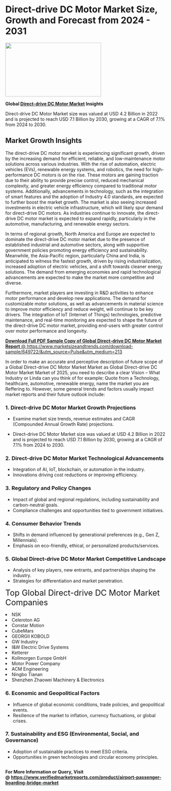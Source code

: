 <H1>Direct-drive DC Motor Market Size, Growth and Forecast from 2024 - 2031</H1><img class="aligncenter size-medium wp-image-584254" src="https://thirdeyenews.in/wp-content/uploads/2024/09/Global-Market-Research-300x168.jpeg" alt="" width="300" height="168" /><p><strong>Global&nbsp;<a href="https://www.marketsizeandtrends.com/download-sample/649722/&amp;utm_source=Pulse&amp;utm_medium=213">Direct-drive DC Motor Market</a> Insights</strong></p><p>Direct-drive DC Motor Market size was valued at USD 4.2 Billion in 2022 and is projected to reach USD 7.1 Billion by 2030, growing at a CAGR of 7.1% from 2024 to 2030.</p><p><h2>Market Growth Insights</h2> <p>The direct-drive DC motor market is experiencing significant growth, driven by the increasing demand for efficient, reliable, and low-maintenance motor solutions across various industries. With the rise of automation, electric vehicles (EVs), renewable energy systems, and robotics, the need for high-performance DC motors is on the rise. These motors are gaining traction due to their ability to provide precise control, reduced mechanical complexity, and greater energy efficiency compared to traditional motor systems. Additionally, advancements in technology, such as the integration of smart features and the adoption of Industry 4.0 standards, are expected to further boost the market growth. The market is also seeing increased investments in electric vehicle infrastructure, which will likely spur demand for direct-drive DC motors. As industries continue to innovate, the direct-drive DC motor market is expected to expand rapidly, particularly in the automotive, manufacturing, and renewable energy sectors.</p> <p><a href="download-sample-link"></a></p> <p>In terms of regional growth, North America and Europe are expected to dominate the direct-drive DC motor market due to the presence of established industrial and automotive sectors, along with supportive government policies promoting energy efficiency and sustainability. Meanwhile, the Asia-Pacific region, particularly China and India, is anticipated to witness the fastest growth, driven by rising industrialization, increased adoption of electric vehicles, and a shift towards cleaner energy solutions. The demand from emerging economies and rapid technological advancements are expected to make the market more competitive and diverse.</p> <p>Furthermore, market players are investing in R&D activities to enhance motor performance and develop new applications. The demand for customizable motor solutions, as well as advancements in material science to improve motor efficiency and reduce weight, will continue to be key drivers. The integration of IoT (Internet of Things) technologies, predictive maintenance, and real-time monitoring are expected to shape the future of the direct-drive DC motor market, providing end-users with greater control over motor performance and longevity.</p> <p><a href="get-more-link"></p><p><span class=""><strong>Download Full PDF Sample Copy of Global Direct-drive DC Motor Market Report</strong> @ <a href="https://www.marketsizeandtrends.com/download-sample/649722/&amp;utm_source=Pulse&amp;utm_medium=213" target="_blank">https://www.marketsizeandtrends.com/download-sample/649722/&amp;utm_source=Pulse&amp;utm_medium=213</a></span></p><p>In order to make an accurate and perceptive description of future scope of a Global&nbsp;Direct-drive DC Motor Market Market as Global&nbsp;Direct-drive DC Motor Market Market of 2025, you need to describe a clear Vision &ndash; What Industry or Linda can you think of for example: Quote from a Technology, healthcare, automotive, renewable energy, name the market you are Reffering to. However, some general trends and factors usually impact market reports and their future outlook include:</p><h3>1.&nbsp;<strong>Direct-drive DC Motor Market Growth Projections</strong></h3><ul><li>Examine market size trends, revenue estimates and CAGR (Compounded Annual Growth Rate) projections.</li><li><p>Direct-drive DC Motor Market size was valued at USD 4.2 Billion in 2022 and is projected to reach USD 7.1 Billion by 2030, growing at a CAGR of 7.1% from 2024 to 2030.</p></li></ul><h3>2.&nbsp;<strong>Direct-drive DC Motor Market Technological Advancements</strong></h3><ul><li>Integration of AI, IoT, blockchain, or automation in the industry.</li><li>Innovations driving cost reductions or improving efficiency.</li></ul><h3>3.&nbsp;<strong>Regulatory and Policy Changes</strong></h3><ul><li>Impact of global and regional regulations, including sustainability and carbon-neutral goals.</li><li>Compliance challenges and opportunities tied to government initiatives.</li></ul><h3>4.&nbsp;<strong>Consumer Behavior Trends</strong></h3><ul><li>Shifts in demand influenced by generational preferences (e.g., Gen Z, Millennials).</li><li>Emphasis on eco-friendly, ethical, or personalized products/services.</li></ul><h3>5.&nbsp;<strong>Global Direct-drive DC Motor Market Competitive Landscape</strong></h3><ul><li>Analysis of key players, new entrants, and partnerships shaping the industry.</li><li>Strategies for differentiation and market penetration.</li></ul><p data-pm-slice="1 1 []"><span style="color: inherit; font-family: inherit; font-size: 25px;">Top Global Direct-drive DC Motor Market Companies</span></p><div class="" data-test-id=""><p><li>NSK</li><li> Celeroton AG</li><li> Constar Motion</li><li> CubeMars</li><li> GEORGII KOBOLD</li><li> GW Industry</li><li> I&W Electric Drive Systems</li><li> Ketterer</li><li> Kollmorgen Europe GmbH</li><li> Motor Power Company</li><li> ACM Engineering</li><li> Ningbo Tianan</li><li> Shenzhen Zhaowei Machinery & Electronics</li></p></div><h3>6.&nbsp;<strong>Economic and Geopolitical Factors</strong></h3><ul><li>Influence of global economic conditions, trade policies, and geopolitical events.</li><li>Resilience of the market to inflation, currency fluctuations, or global crises.</li></ul><h3>7.&nbsp;<strong>Sustainability and ESG (Environmental, Social, and Governance)</strong></h3><ul><li>Adoption of sustainable practices to meet ESG criteria.</li><li>Opportunities in green technologies and circular economy principles.</li></ul><h2><strong style="font-size: 14px;">For More Information or Query, Visit @&nbsp;</strong><a style="background-color: #ffffff; font-size: 14px;" href="https://www.marketsizeandtrends.com/report/direct-drive-dc-motor-market/" target="_blank">https://www.verifiedmarketreports.com/product/airport-passenger-boarding-bridge-market</a></h2>
